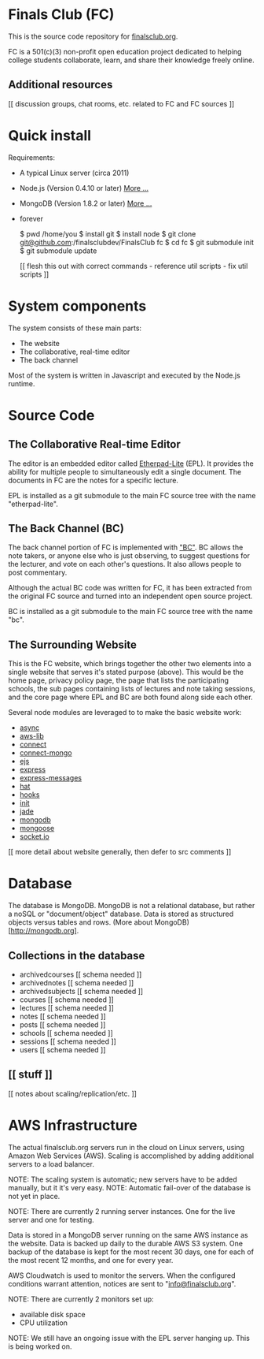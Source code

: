 
# Finals Club (FC)

This is the source code repository for [finalsclub.org](http://finalsclub.org/).

FC is a 501(c)(3) non-profit open education project dedicated to
helping college students collaborate, learn, and share their knowledge freely online.


## Additional resources

[[ discussion groups, chat rooms, etc. related to FC and FC sources ]]



# Quick install

Requirements:

- A typical Linux server (circa 2011)
- Node.js (Version 0.4.10 or later) [More ...](http://nodejs.org)
- MongoDB (Version  1.8.2 or later) [More ...](http://mongodb.org)
- forever 

	$ pwd
	/home/you
	$ install git
	$ install node
	$ git clone git@github.com:/finalsclubdev/FinalsClub fc
	$ cd fc
	$ git submodule init
	$ git submodule update

	[[ flesh this out with correct commands - reference util scripts - fix util scripts ]]


# System components

The system consists of these main parts:

- The website
- The collaborative, real-time editor
- The back channel

Most of the system is written in Javascript and executed by the Node.js runtime.



# Source Code


## The Collaborative Real-time Editor 

The editor is an embedded editor called [Etherpad-Lite](https://github.com/Pita/etherpad-lite) (EPL).
It provides the ability for multiple people to simultaneously edit a single document.
The documents in FC are the notes for a specific lecture.

EPL is installed as a git submodule to the main FC source tree with the name "etherpad-lite".


## The Back Channel (BC)

The back channel portion of FC is implemented with ["BC"](https://github.com/FinalsClubDev/bc).
BC allows the note takers, or anyone else who is just observing,
to suggest questions for the lecturer, and vote on each other's questions.
It also allows people to post commentary.

Although the actual BC code was written for FC, it has been extracted from the original
FC source and turned into an independent open source project.

BC is installed as a git submodule to the main FC source tree with the name "bc".


## The Surrounding Website

This is the FC website, which brings together the other two elements into
a single website that serves it's stated purpose (above).
This would be the home page, privacy policy page, the page that lists the participating
schools, the sub pages containing lists of lectures and note taking sessions, and the
core page where EPL and BC are both found along side each other. 

Several node modules are leveraged to to make the basic website work:

- [async](http:npmjs.org)
- [aws-lib](http:npmjs.org)
- [connect](http:npmjs.org)
- [connect-mongo](http:npmjs.org)
- [ejs](http:npmjs.org)
- [express](http:npmjs.org)
- [express-messages](http:npmjs.org)
- [hat](http:npmjs.org)
- [hooks](http:npmjs.org)
- [init](http:npmjs.org)
- [jade](http:npmjs.org)
- [mongodb](http:npmjs.org)
- [mongoose](http:npmjs.org)
- [socket.io](http:npmjs.org)


[[ more detail about website generally, then defer to src comments ]]


# Database

The database is MongoDB.
MongoDB is not a relational database, but rather a noSQL or "document/object" database.
Data is stored as structured objects versus tables and rows.
(More about MongoDB)[http://mongodb.org].

## Collections in the database

- archivedcourses
	[[ schema needed ]]
- archivednotes
	[[ schema needed ]]
- archivedsubjects
	[[ schema needed ]]
- courses
	[[ schema needed ]]
- lectures
	[[ schema needed ]]
- notes
	[[ schema needed ]]
- posts
	[[ schema needed ]]
- schools
	[[ schema needed ]]
- sessions
	[[ schema needed ]]
- users
	[[ schema needed ]]


## [[ stuff ]]

[[ notes about scaling/replication/etc. ]]



# AWS Infrastructure

The actual finalsclub.org servers run in the cloud on Linux servers, using Amazon Web Services (AWS).
Scaling is accomplished by adding additional servers to a load balancer.

NOTE: The scaling system is automatic; new servers have to be added manually, but it it's very easy.
NOTE: Automatic fail-over of the database is not yet in place.

NOTE: There are currently 2 running server instances.  One for the live server and one for testing.

Data is stored in a MongoDB server running on the same AWS instance as the website.
Data is backed up daily to the durable AWS S3 system.
One backup of the database is kept for the most recent 30 days, one for each of the most
recent 12 months, and one for every year.

AWS Cloudwatch is used to monitor the servers.
When the configured conditions warrant attention, notices are sent to "info@finalsclub.org".

NOTE: There are currently 2 monitors set up:

- available disk space
- CPU utilization

NOTE: We still have an ongoing issue with the EPL server hanging up.  This is being worked on.





